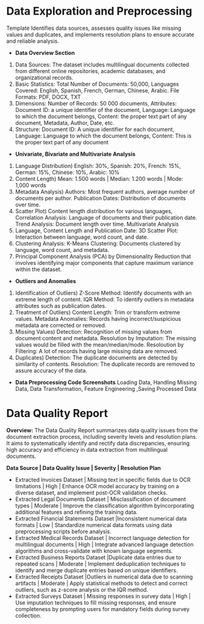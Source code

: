 # Data Exploration and Preprocessing 
Template Identifies data sources, assesses quality issues like missing values and duplicates, and
implements resolution plans to ensure accurate and reliable analysis.

- **Data Overview Section**
1. Data Sources: The dataset includes multilingual
documents collected from different online repositories,
academic databases, and organizational records.
2. Basic Statistics: Total Number of Documents: 50,000, Languages Covered: English, Spanish, French,
German, Chinese, Arabic. File Formats: PDF, DOCX, TXT
3. Dimensions: Number of Records: 50 000 documents, Attributes: Document ID: a unique identifier of
the document, Language: Language to which the document belongs, Content: the proper text part of any
document, Metadata, Author, Date, etc.
4. Structure: Document ID: A unique identifier for each
document, Language: Language to which the document
belongs, Content: This is the proper text part of any
document
- **Univariate, Bivariate and Multivariate Analysis**
1. Language Distribution) English: 30%, Spanish: 20%, French: 15%, German: 15%, Chinese: 10%, Arabic: 10%
2. Content Length) Mean: 1.500 words | Median: 1.200 words | Mode: 1,000 words
3. Metadata Analysis) Authors: Most frequent authors, average number of
documents per author. Publication Dates: Distribution of documents over time.
4. Scatter Plot) Content length distribution for various
languages, Correlation Analysis: Language of documents and their
publication date. Trend Analysis: Document length over time.
Multivariate Analysis
5. Language, Content Length and Publication Date: 3D Scatter Plot: Interaction between language, word
count, and date.
6. Clustering Analysis: K-Means Clustering: Documents clustered by language,
word count, and metadata.
7. Principal Component Analysis (PCA) by Dimensionality Reduction that involves identifying major
components that capture maximum variance within the dataset.

- **Outliers and Anomalies**
1. Identification of Outliers) Z-Score Method: Identify documents with an extreme
length of content. IQR Method: To identify outliers in metadata attributes
such as publication dates.
2. Treatment of Outliers) Content Length: Trim or transform extreme
values. Metadata Anomalies: Records having incorrect/suspicious metadata are corrected or removed.
3. Missing Values) Detection: Recognition of missing values from
document content and metadata. Resolution by Imputation: The missing values would be filled with the
mean/median/mode. Resoloution by Filtering: A lot of records having large missing data are
removed.
4. Duplicates) Detection: The duplicate documents are detected by
similarity of contents. Resolution: The duplicate records are removed to assure
accuracy of the data.
- **Data Preprocessing Code Screenshots**
Loading Data, Handling Missing Data, Data Transformation, Feature Engineering ,Saving Processed Data

# Data Quality Report
**Overview:** The Data Quality Report summarizes data quality issues
from the document extraction process, including severity levels and
resolution plans. It aims to systematically identify and rectify data
discrepancies, ensuring high accuracy and efficiency in data extraction
from multilingual documents.

**Data Source              | Data Quality Issue              | Severity              | Resolution Plan**
- Extracted Invoices Dataset | Missing text in specific fields due to OCR limitations | High | Enhance OCR model accuracy by training on a diverse dataset, and implement post-OCR validation checks.
- Extracted Legal Documents Dataset | Misclassification of document types | Moderate | Improve the classification algorithm byincorporating additional features and refining the training data.
- Extracted Financial Statements Dataset |Inconsistent numerical data formats | Low | Standardize numerical data formats using
data preprocessing scripts before analysis.
- Extracted Medical Records Dataset | Incorrect language detection for multilingual documents | High | Integrate advanced language detection
algorithms and cross-validate with known language segments.
- Extracted Business Reports Dataset |Duplicate data
entries due to repeated scans | Moderate | Implement deduplication techniques to identify and merge duplicate entries based on unique identifiers.
- Extracted Receipts Dataset |Outliers in
numerical data due to scanning artifacts | Moderate | Apply statistical methods to detect and correct outliers, such as z-score analysis or the IQR method.
- Extracted Surveys Dataset | Missing responses
in survey data | High | Use imputation techniques to fill missing
responses, and ensure completeness by
prompting users for mandatory fields during survey collection.
